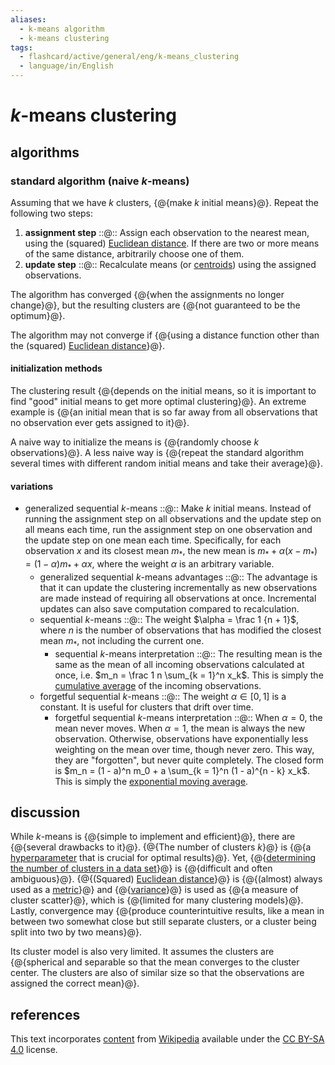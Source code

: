 ```yaml
---
aliases:
  - k-means algorithm
  - k-means clustering
tags:
  - flashcard/active/general/eng/k-means_clustering
  - language/in/English
---
```


# _k_-means clustering

## algorithms

### standard algorithm (naive _k_-means)

Assuming that we have $k$ clusters, {@{make $k$ initial means}@}. Repeat the following two steps: <!--SR:!2026-10-17,699,333-->

1. __assignment step__ ::@:: Assign each observation to the nearest mean, using the (squared) [Euclidean distance](Euclidean%20distance.md). If there are two or more means of the same distance, arbitrarily choose one of them. <!--SR:!2026-11-12,719,333!2028-08-02,1224,353-->
2. __update step__ ::@:: Recalculate means (or [centroids](centroid.md)) using the assigned observations. <!--SR:!2026-06-03,575,310!2025-08-07,358,310-->

The algorithm has converged {@{when the assignments no longer change}@}, but the resulting clusters are {@{not guaranteed to be the optimum}@}. <!--SR:!2026-07-08,571,313!2027-03-07,809,330-->

The algorithm may not converge if {@{using a distance function other than the (squared) [Euclidean distance](Euclidean%20distance.md)}@}. <!--SR:!2026-01-11,475,313-->

#### initialization methods

The clustering result {@{depends on the initial means, so it is important to find "good" initial means to get more optimal clustering}@}. An extreme example is {@{an initial mean that is so far away from all observations that no observation ever gets assigned to it}@}. <!--SR:!2025-09-21,390,313!2025-10-30,418,310-->

A naive way to initialize the means is {@{randomly choose $k$ observations}@}. A less naive way is {@{repeat the standard algorithm several times with different random initial means and take their average}@}. <!--SR:!2028-06-17,1189,353!2026-01-13,414,270-->

#### variations

- generalized sequential _k_-means ::@:: Make $k$ initial means. Instead of running the assignment step on all observations and the update step on all means each time, run the assignment step on one observation and the update step on one mean each time. Specifically, for each observation $x$ and its closest mean $m_*$, the new mean is $m_* + \alpha (x - m_*) = (1 - \alpha) m_* + \alpha x$, where the weight $\alpha$ is an arbitrary variable. <!--SR:!2027-10-14,867,270!2028-12-24,1257,310-->
  - generalized sequential _k_-means advantages ::@:: The advantage is that it can update the clustering incrementally as new observations are made instead of requiring all observations at once. Incremental updates can also save computation compared to recalculation. <!--SR:!2025-10-24,414,310!2026-05-27,489,270-->
  - sequential _k_-means ::@:: The weight $\alpha = \frac 1 {n + 1}$, where $n$ is the number of observations that has modified the closest mean $m_*$, not including the current one. <!--SR:!2028-01-23,935,270!2026-02-26,443,270-->
    - sequential _k_-means interpretation ::@:: The resulting mean is the same as the mean of all incoming observations calculated at once, i.e. $m_n = \frac 1 n \sum_{k = 1}^n x_k$. This is simply the [cumulative average](moving%20average.md#cumulative%20average) of the incoming observations. <!--SR:!2029-01-05,1264,310!2025-12-31,459,313-->
  - forgetful sequential _k_-means ::@:: The weight $\alpha \in [0, 1]$ is a constant. It is useful for clusters that drift over time. <!--SR:!2026-02-02,491,313!2027-02-18,784,333-->
    - forgetful sequential _k_-means interpretation ::@:: When $\alpha = 0$, the mean never moves. When $\alpha = 1$, the mean is always the new observation. Otherwise, observations have exponentially less weighting on the mean over time, though never zero. This way, they are "forgotten", but never quite completely. The closed form is $m_n = (1 - a)^n m_0 + a \sum_{k = 1}^n (1 - a)^{n - k} x_k$. This is simply the [exponential moving average](moving%20average.md#exponential%20moving%20average). <!--SR:!2025-11-22,357,253!2026-08-28,523,253-->

## discussion

While _k_-means is {@{simple to implement and efficient}@}, there are {@{several drawbacks to it}@}. {@{The number of clusters _k_}@} is {@{a [hyperparameter](hyperparameter%20(machine%20learning).md) that is crucial for optimal results}@}. Yet, {@{[determining the number of clusters in a data set](determining%20the%20number%20of%20clusters%20in%20a%20data%20set)}@} is {@{difficult and often ambiguous}@}. {@{\(Squared\) [Euclidean distance](Euclidean%20distance.md)}@} is {@{\(almost\) always used as a [metric](metric%20(mathematics).md)}@} and {@{[variance](variance.md)}@} is used as {@{a measure of cluster scatter}@}, which is {@{limited for many clustering models}@}. Lastly, convergence may {@{produce counterintuitive results, like a mean in between two somewhat close but still separate clusters, or a cluster being split into two by two means}@}. <!--SR:!2026-08-27,666,330!2029-04-17,1359,313!2027-03-05,786,310!2027-08-31,866,290!2025-08-06,4,314!2025-08-06,4,314!2025-08-06,4,314!2025-08-06,4,314!2025-08-06,4,314!2025-08-06,4,314!2025-08-06,4,314!2025-08-06,4,314-->

Its cluster model is also very limited. It assumes the clusters are {@{spherical and separable so that the mean converges to the cluster center. The clusters are also of similar size so that the observations are assigned the correct mean}@}. <!--SR:!2027-11-22,893,270-->

## references

This text incorporates [content](https://en.wikipedia.org/wiki/k-means_clustering) from [Wikipedia](Wikipedia.md) available under the [CC BY-SA 4.0](https://creativecommons.org/licenses/by-sa/4.0/) license.
